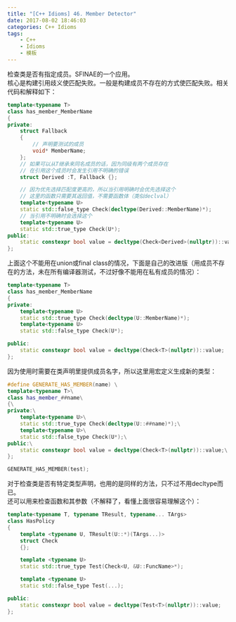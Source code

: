 ```yaml
---
title: "[C++ Idioms] 46. Member Detector"
date: 2017-08-02 18:46:03
categories: C++ Idioms
tags:
    - C++
    - Idioms
    - 模板
---
```

检查类是否有指定成员。<!--more-->SFINAE的一个应用。  
核心是构建引用歧义使匹配失败。一般是构建成员不存在的方式使匹配失败。相关代码和解释如下：
```cpp
template<typename T>
class has_member_MemberName
{
private:
	struct Fallback
	{
		// 声明要测试的成员
		void* MemberName;
	};
	// 如果可以从T继承来同名成员的话，因为同级有两个成员存在
	// 在引用这个成员时会发生引用不明确的错误	
	struct Derived :T, Fallback {};

	// 因为优先选择匹配度更高的，所以当引用明确时会优先选择这个
	// 这里的函数只需要其返回值，不需要函数体（类似declval）
	template<typename U>
	static std::false_type Check(decltype(Derived::MemberName)*);
	// 当引用不明确时会选择这个
	template<typename U>
	static std::true_type Check(U*);
public:
	static constexpr bool value = decltype(Check<Derived>(nullptr))::value;
};

```
上面这个不能用在union或final class的情况，下面是自己的改进版（用成员不存在的方法，未在所有编译器测试，不过好像不能用在私有成员的情况）：
```cpp
template<typename T>
class has_member_MemberName
{
private:
	template<typename U>
	static std::true_type Check(decltype(U::MemberName)*);
	template<typename U>
	static std::false_type Check(U*);

public:
	static constexpr bool value = decltype(Check<T>(nullptr))::value;
};
```
因为使用时需要在类声明里提供成员名字，所以这里用宏定义生成新的类型：
```cpp
#define GENERATE_HAS_MEMBER(name) \
template<typename T>\
class has_member_##name\
{\
private:\
	template<typename U>\
	static std::true_type Check(decltype(U::##name)*);\
	template<typename U>\
	static std::false_type Check(U*);\
public:\
	static constexpr bool value = decltype(Check<T>(nullptr))::value;\
};

GENERATE_HAS_MEMBER(test);
```
对于检查类是否有特定类型声明，也用的是同样的方法，只不过不用decltype而已。  
还可以用来检查函数和其参数（不解释了，看懂上面很容易理解这个）：
```cpp
template<typename T, typename TResult, typename... TArgs>
class HasPolicy
{
	template <typename U, TResult(U::*)(TArgs...)>
	struct Check
	{};

	template <typename U>
	static std::true_type Test(Check<U, &U::FuncName>*);

	template <typename U>
	static std::false_type Test(...);

public:
	static constexpr bool value = decltype(Test<T>(nullptr))::value;
};
```
